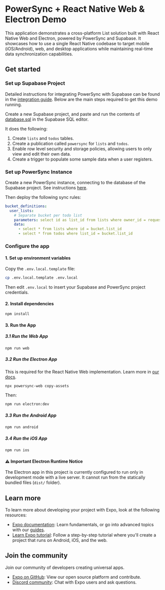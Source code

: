 # PowerSync + React Native Web & Electron Demo

This application demonstrates a cross-platform List solution built with React Native Web and Electron, powered by PowerSync and Supabase. It showcases how to use a single React Native codebase to target mobile (iOS/Android), web, and desktop applications while maintaining real-time data synchronization capabilities.

## Get started

### Set up Supabase Project

Detailed instructions for integrating PowerSync with Supabase can be found in the [integration guide](https://docs.powersync.com/integration-guides/supabase-+-powersync). Below are the main steps required to get this demo running.

Create a new Supabase project, and paste and run the contents of [database.sql](./database.sql) in the Supabase SQL editor.

It does the following:

1. Create `lists` and `todos` tables.
2. Create a publication called `powersync` for `lists` and `todos`.
3. Enable row level security and storage policies, allowing users to only view and edit their own data.
4. Create a trigger to populate some sample data when a user registers.

### Set up PowerSync Instance

Create a new PowerSync instance, connecting to the database of the Supabase project. See instructions [here](https://docs.powersync.com/integration-guides/supabase-+-powersync#connect-powersync-to-your-supabase).

Then deploy the following sync rules:

```yaml
bucket_definitions:
  user_lists:
    # Separate bucket per todo list
    parameters: select id as list_id from lists where owner_id = request.user_id()
    data:
      - select * from lists where id = bucket.list_id
      - select * from todos where list_id = bucket.list_id
```

### Configure the app

#### 1. Set up environment variables

Copy the `.env.local.template` file:

```bash
cp .env.local.template .env.local
```

Then edit `.env.local` to insert your Supabase and PowerSync project credentials.

#### 2. Install dependencies

   ```bash
   npm install
   ```

#### 3. Run the App

##### 3.1 Run the Web App

```bash
npm run web
```

##### 3.2 Run the Electron App

This is required for the React Native Web implementation. Learn more in [our docs](https://docs.powersync.com/client-sdk-references/react-native-and-expo/react-native-web-support).

```bash
npx powersync-web copy-assets
```

Then:

```bash
npm run electron:dev
```

##### 3.3 Run the Android App

```bash
npm run android
```

##### 3.4 Run the iOS App

```bash
npm run ios
```

#### ⚠️ Important Electron Runtime Notice

The Electron app in this project is currently configured to run only in development mode with a live server. It cannot run from the statically bundled files (`dist/` folder).

## Learn more

To learn more about developing your project with Expo, look at the following resources:

- [Expo documentation](https://docs.expo.dev/): Learn fundamentals, or go into advanced topics with our [guides](https://docs.expo.dev/guides).
- [Learn Expo tutorial](https://docs.expo.dev/tutorial/introduction/): Follow a step-by-step tutorial where you'll create a project that runs on Android, iOS, and the web.

## Join the community

Join our community of developers creating universal apps.

- [Expo on GitHub](https://github.com/expo/expo): View our open source platform and contribute.
- [Discord community](https://chat.expo.dev): Chat with Expo users and ask questions.
